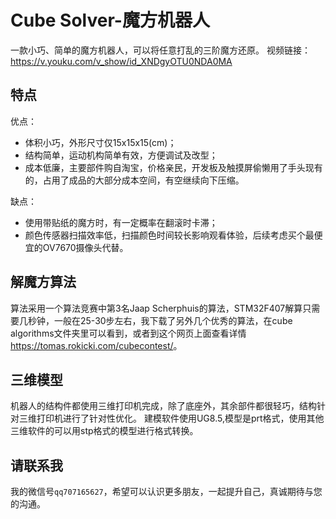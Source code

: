 # Cube Solver-魔方机器人
一款小巧、简单的魔方机器人，可以将任意打乱的三阶魔方还原。
视频链接：<https://v.youku.com/v_show/id_XNDgyOTU0NDA0MA>

## 特点
优点：
- 体积小巧，外形尺寸仅15x15x15(cm)；
- 结构简单，运动机构简单有效，方便调试及改型；
- 成本低廉，主要部件购自淘宝，价格亲民，开发板及触摸屏偷懒用了手头现有的，占用了成品的大部分成本空间，有空继续向下压缩。

缺点：
- 使用带贴纸的魔方时，有一定概率在翻滚时卡滞；
- 颜色传感器扫描效率低，扫描颜色时间较长影响观看体验，后续考虑买个最便宜的OV7670摄像头代替。

## 解魔方算法
算法采用一个算法竞赛中第3名Jaap Scherphuis的算法，STM32F407解算只需要几秒钟，一般在25-30步左右，我下载了另外几个优秀的算法，在cube algorithms文件夹里可以看到，或者到这个网页上面查看详情<https://tomas.rokicki.com/cubecontest/>。

## 三维模型
机器人的结构件都使用三维打印机完成，除了底座外，其余部件都很轻巧，结构针对三维打印机进行了针对性优化。
建模软件使用UG8.5,模型是prt格式，使用其他三维软件的可以用stp格式的模型进行格式转换。

## 请联系我
我的微信号`qq707165627`，希望可以认识更多朋友，一起提升自己，真诚期待与您的沟通。
